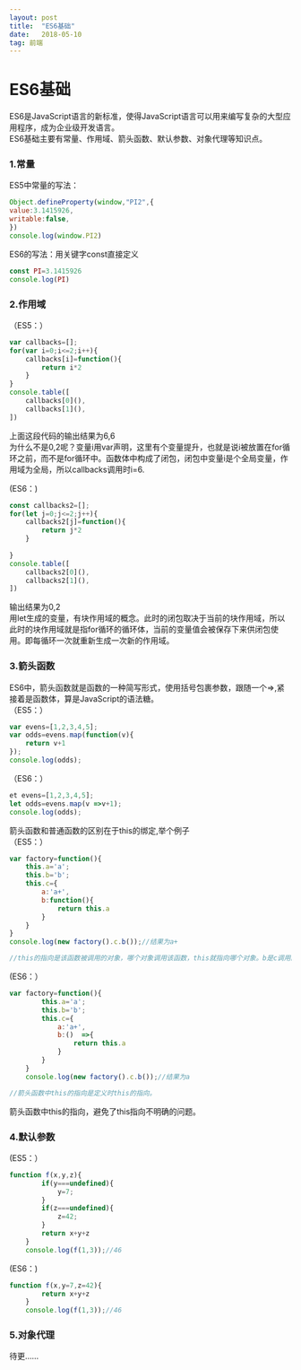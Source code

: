 ```yaml
---
layout: post
title:  "ES6基础"
date:   2018-05-10
tag: 前端
---
```

# ES6基础
ES6是JavaScript语言的新标准，使得JavaScript语言可以用来编写复杂的大型应用程序，成为企业级开发语言。<br>
ES6基础主要有常量、作用域、箭头函数、默认参数、对象代理等知识点。<br>

### 1.常量
ES5中常量的写法：<br>
```JavaScript
Object.defineProperty(window,"PI2",{
value:3.1415926,
writable:false,
})
console.log(window.PI2)
```

ES6的写法：用关键字const直接定义
```JavaScript
const PI=3.1415926
console.log(PI)
```
### 2.作用域

（ES5：）
```JavaScript
var callbacks=[];
for(var i=0;i<=2;i++){
	callbacks[i]=function(){
		return i*2
	}
}
console.table([
	callbacks[0](),
	callbacks[1](),
])

```
上面这段代码的输出结果为6,6<br>
为什么不是0,2呢？变量i用var声明，这里有个变量提升，也就是说i被放置在for循环之前，而不是for循环中。函数体中构成了闭包，闭包中变量i是个全局变量，作用域为全局，所以callbacks调用时i=6.<br>


(ES6：)
```JavaScript
const callbacks2=[];
for(let j=0;j<=2;j++){
	callbacks2[j]=function(){
		return j*2
	}
	
}
console.table([
	callbacks2[0](),
	callbacks2[1](),
])

```
输出结果为0,2<br>
用let生成的变量，有块作用域的概念。此时的闭包取决于当前的块作用域，所以此时的块作用域就是指for循环的循环体，当前的变量值会被保存下来供闭包使用。即每循环一次就重新生成一次新的作用域。<br>

### 3.箭头函数
ES6中，箭头函数就是函数的一种简写形式，使用括号包裹参数，跟随一个=>,紧接着是函数体，算是JavaScript的语法糖。<br>
（ES5：）<br>
```JavaScript
var evens=[1,2,3,4,5];
var odds=evens.map(function(v){
	return v+1
});
console.log(odds);

```
（ES6：）<br>
```JavaScript
et evens=[1,2,3,4,5];
let odds=evens.map(v =>v+1);
console.log(odds);

```
箭头函数和普通函数的区别在于this的绑定,举个例子<br>
（ES5：）<br>
```JavaScript
var factory=function(){
	this.a='a';
	this.b='b';
	this.c={
		a:'a+',
		b:function(){
			return this.a
		}
	}
}
console.log(new factory().c.b());//结果为a+

//this的指向是该函数被调用的对象，哪个对象调用该函数，this就指向哪个对象。b是c调用的，this就指向C。

```

(ES6：）<br>
```JavaScript
var factory=function(){
		this.a='a';
		this.b='b';
		this.c={
			a:'a+',
			b:()  =>{
				return this.a
			}
		}
	}
	console.log(new factory().c.b());//结果为a

//箭头函数中this的指向是定义时this的指向。

```
箭头函数中this的指向，避免了this指向不明确的问题。

### 4.默认参数
(ES5：）<br>
```JavaScript
function f(x,y,z){
		if(y===undefined){
			y=7;
		}
		if(z===undefined){
			z=42;
		}
		return x+y+z
	}
	console.log(f(1,3));//46

```

(ES6：)<br>
```JavaScript
function f(x,y=7,z=42){
		return x+y+z
	}
	console.log(f(1,3));//46
```

### 5.对象代理
待更……
